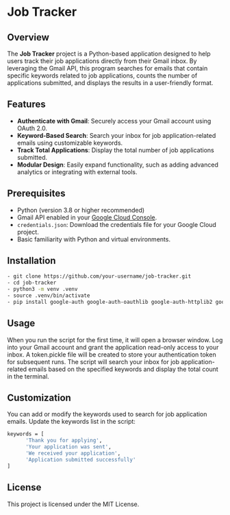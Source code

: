 # Job Tracker

## Overview
The **Job Tracker** project is a Python-based application designed to help users track their job applications directly from their Gmail inbox. By leveraging the Gmail API, this program searches for emails that contain specific keywords related to job applications, counts the number of applications submitted, and displays the results in a user-friendly format.

## Features
- **Authenticate with Gmail**: Securely access your Gmail account using OAuth 2.0.
- **Keyword-Based Search**: Search your inbox for job application-related emails using customizable keywords.
- **Track Total Applications**: Display the total number of job applications submitted.
- **Modular Design**: Easily expand functionality, such as adding advanced analytics or integrating with external tools.

## Prerequisites
- Python (version 3.8 or higher recommended)
- Gmail API enabled in your [Google Cloud Console](https://console.cloud.google.com/).
- `credentials.json`: Download the credentials file for your Google Cloud project.
- Basic familiarity with Python and virtual environments.

## Installation
```bash
- git clone https://github.com/your-username/job-tracker.git
- cd job-tracker
- python3 -m venv .venv
- source .venv/bin/activate
- pip install google-auth google-auth-oauthlib google-auth-httplib2 google-api-python-client
```

## Usage
When you run the script for the first time, it will open a browser window. Log into your Gmail account and grant the application read-only access to your inbox. A token.pickle file will be created to store your authentication token for subsequent runs. The script will search your inbox for job application-related emails based on the specified keywords and display the total count in the terminal.

## Customization
You can add or modify the keywords used to search for job application emails. Update the keywords list in the script:
```bash
keywords = [
      'Thank you for applying',
      'Your application was sent',
      'We received your application',
      'Application submitted successfully'
]
```

## License
This project is licensed under the MIT License.
